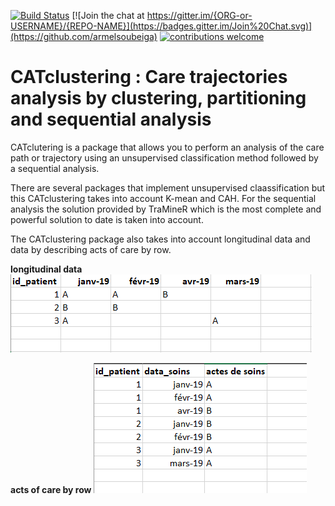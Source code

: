 [![Build Status](https://travis-ci.org/Payum/Payum.png?branch=master)](https://travis-ci.org/armelsoubeiga/CATclustering)
[![Join the chat at https://gitter.im/{ORG-or-USERNAME}/{REPO-NAME}](https://badges.gitter.im/Join%20Chat.svg)](https://github.com/armelsoubeiga)
[![contributions welcome](https://img.shields.io/badge/contributions-welcome-brightgreen.svg?style=flat)](https://github.com/armelsoubeiga/CATclustering/edit/master/README.md)

# CATclustering : Care trajectories analysis by clustering, partitioning and sequential analysis

CATclutering is a package that allows you to perform an analysis of the care path or trajectory using an unsupervised classification method followed by a sequential analysis.

There are several packages that implement unsupervised claassification but this CATclustering takes into account K-mean and CAH. For the sequential analysis the solution provided by TraMineR which is the most complete and powerful solution to date is taken into account.

The CATclustering package also takes into account longitudinal data and data by describing acts of care by row.

**longitudinal data**
![](img/table2.PNG)

**acts of care by row**
![](img/table1.PNG)

